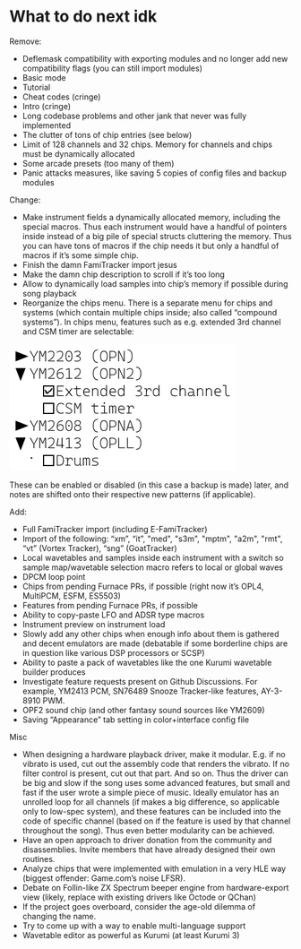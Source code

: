 # What to do next idk

Remove:
- Deflemask compatibility with exporting modules and no longer add new compatibility flags (you can still import modules)
- Basic mode
- Tutorial
- Cheat codes (cringe)
- Intro (cringe)
- Long codebase problems and other jank that never was fully implemented
- The clutter of tons of chip entries (see below)
- Limit of 128 channels and 32 chips. Memory for channels and chips must be dynamically allocated
- Some arcade presets (too many of them)
- Panic attacks measures, like saving 5 copies of config files and backup modules

Change:
- Make instrument fields a dynamically allocated memory, including the special macros. Thus each instrument would have a handful of pointers inside instead of a big pile of special structs cluttering the memory. Thus you can have tons of macros if the chip needs it but only a handful of macros if it’s some simple chip.
- Finish the damn FamiTracker import jesus
- Make the damn chip description to scroll if it’s too long
- Allow to dynamically load samples into chip’s memory if possible during song playback
- Reorganize the chips menu. There is a separate menu for chips and systems (which contain multiple chips inside; also called “compound systems”). In chips menu, features such as e.g. extended 3rd channel and CSM timer are selectable: 

![](chip_menu_draft.png)

These can be enabled or disabled (in this case a backup is made) later, and notes are shifted onto their respective new patterns (if applicable).

Add:
- Full FamiTracker import (including E-FamiTracker)
- Import of the following: “xm”, “it”, "med", "s3m", "mptm", "a2m", "rmt", “vt” (Vortex Tracker), “sng” (GoatTracker)
- Local wavetables and samples inside each instrument with a switch so sample map/wavetable selection macro refers to local or global waves
- DPCM loop point
- Chips from pending Furnace PRs, if possible (right now it’s OPL4, MultiPCM, ESFM, ES5503)
- Features from pending Furnace PRs, if possible
- Ability to copy-paste LFO and ADSR type macros
- Instrument preview on instrument load
- Slowly add any other chips when enough info about them is gathered and decent emulators are made (debatable if some borderline chips are in question like various DSP processors or SCSP)
- Ability to paste a pack of wavetables like the one Kurumi wavetable builder produces
- Investigate feature requests present on Github Discussions. For example, YM2413 PCM, SN76489 Snooze Tracker-like features, AY-3-8910 PWM.
- OPF2 sound chip (and other fantasy sound sources like YM2609)
- Saving “Appearance” tab setting in color+interface config file

Misc
- When designing a hardware playback driver, make it modular. E.g. if no vibrato is used, cut out the assembly code that renders the vibrato. If no filter control is present, cut out that part. And so on. Thus the driver can be big and slow if the song uses some advanced features, but small and fast if the user wrote a simple piece of music. Ideally emulator has an unrolled loop for all channels (if makes a big difference, so applicable only to low-spec system), and these features can be included into the code of specific channel (based on if the feature is used by that channel throughout the song). Thus even better modularity can be achieved.
- Have an open approach to driver donation from the community and disassemblies. Invite members that have already designed their own routines.
- Analyze chips that were implemented with emulation in a very HLE way (biggest offender: Game.com’s noise LFSR).
- Debate on Follin-like ZX Spectrum beeper engine from hardware-export view (likely, replace with existing drivers like Octode or QChan)
- If the project goes overboard, consider the age-old dilemma of changing the name.
- Try to come up with a way to enable multi-language support
- Wavetable editor as powerful as Kurumi (at least Kurumi 3)
